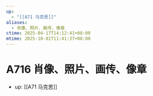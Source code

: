 ```yaml
---
up:
  - "[[A71 马克思]]"
aliases:
  - 肖像、照片、画传、像章
ctime: 2025-04-17T14:12:41+08:00
mtime: 2025-10-01T11:41:37+08:00
---
```


# A716 肖像、照片、画传、像章

- up: [[A71 马克思]]
